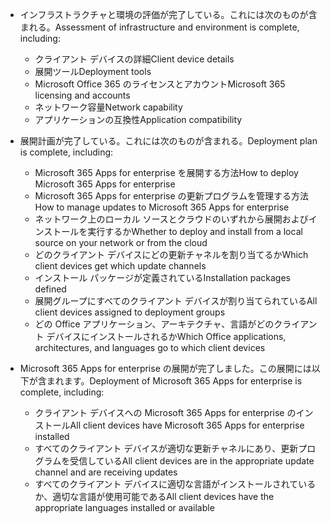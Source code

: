 - <span data-ttu-id="477a2-101">インフラストラクチャと環境の評価が完了している。これには次のものが含まれる。</span><span class="sxs-lookup"><span data-stu-id="477a2-101">Assessment of infrastructure and environment is complete, including:</span></span>

    - <span data-ttu-id="477a2-102">クライアント デバイスの詳細</span><span class="sxs-lookup"><span data-stu-id="477a2-102">Client device details</span></span>
    - <span data-ttu-id="477a2-103">展開ツール</span><span class="sxs-lookup"><span data-stu-id="477a2-103">Deployment tools</span></span>
    - <span data-ttu-id="477a2-104">Microsoft Office 365 のライセンスとアカウント</span><span class="sxs-lookup"><span data-stu-id="477a2-104">Microsoft 365 licensing and accounts</span></span>
    - <span data-ttu-id="477a2-105">ネットワーク容量</span><span class="sxs-lookup"><span data-stu-id="477a2-105">Network capability</span></span>
    - <span data-ttu-id="477a2-106">アプリケーションの互換性</span><span class="sxs-lookup"><span data-stu-id="477a2-106">Application compatibility</span></span>

- <span data-ttu-id="477a2-107">展開計画が完了している。これには次のものが含まれる。</span><span class="sxs-lookup"><span data-stu-id="477a2-107">Deployment plan is complete, including:</span></span>

    - <span data-ttu-id="477a2-108">Microsoft 365 Apps for enterprise を展開する方法</span><span class="sxs-lookup"><span data-stu-id="477a2-108">How to deploy Microsoft 365 Apps for enterprise</span></span>
    - <span data-ttu-id="477a2-109">Microsoft 365 Apps for enterprise の更新プログラムを管理する方法</span><span class="sxs-lookup"><span data-stu-id="477a2-109">How to manage updates to Microsoft 365 Apps for enterprise</span></span>
    - <span data-ttu-id="477a2-110">ネットワーク上のローカル ソースとクラウドのいずれから展開およびインストールを実行するか</span><span class="sxs-lookup"><span data-stu-id="477a2-110">Whether to deploy and install from a local source on your network or from the cloud</span></span>
    - <span data-ttu-id="477a2-111">どのクライアント デバイスにどの更新チャネルを割り当てるか</span><span class="sxs-lookup"><span data-stu-id="477a2-111">Which client devices get which update channels</span></span>
    - <span data-ttu-id="477a2-112">インストール パッケージが定義されている</span><span class="sxs-lookup"><span data-stu-id="477a2-112">Installation packages defined</span></span>
    - <span data-ttu-id="477a2-113">展開グループにすべてのクライアント デバイスが割り当てられている</span><span class="sxs-lookup"><span data-stu-id="477a2-113">All client devices assigned to deployment groups</span></span>
    - <span data-ttu-id="477a2-114">どの Office アプリケーション、アーキテクチャ、言語がどのクライアント デバイスにインストールされるか</span><span class="sxs-lookup"><span data-stu-id="477a2-114">Which Office applications, architectures, and languages go to which client devices</span></span>

- <span data-ttu-id="477a2-115">Microsoft 365 Apps for enterprise の展開が完了しました。この展開には以下が含まれます。</span><span class="sxs-lookup"><span data-stu-id="477a2-115">Deployment of Microsoft 365 Apps for enterprise is complete, including:</span></span>

    - <span data-ttu-id="477a2-116">クライアント デバイスへの Microsoft 365 Apps for enterprise のインストール</span><span class="sxs-lookup"><span data-stu-id="477a2-116">All client devices have Microsoft 365 Apps for enterprise installed</span></span>
    - <span data-ttu-id="477a2-117">すべてのクライアント デバイスが適切な更新チャネルにあり、更新プログラムを受信している</span><span class="sxs-lookup"><span data-stu-id="477a2-117">All client devices are in the appropriate update channel and are receiving updates</span></span>
    - <span data-ttu-id="477a2-118">すべてのクライアント デバイスに適切な言語がインストールされているか、適切な言語が使用可能である</span><span class="sxs-lookup"><span data-stu-id="477a2-118">All client devices have the appropriate languages installed or available</span></span>
